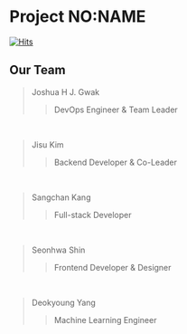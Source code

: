 # Project NO:NAME

[![Hits](https://hits.seeyoufarm.com/api/count/incr/badge.svg?url=https%3A%2F%2Fgithub.com%2FChiiikawa%2FnoName_BE&count_bg=%235A9BE5&title_bg=%23F54141&icon=&icon_color=%23E7E7E7&title=HITS&edge_flat=false)](https://hits.seeyoufarm.com)

## Our Team
> Joshua H J. Gwak  
>> DevOps Engineer & Team Leader
<br/>

> Jisu Kim  
>> Backend Developer & Co-Leader
<br/>

> Sangchan Kang  
>> Full-stack Developer
<br/>

> Seonhwa Shin  
>> Frontend Developer & Designer
<br/>

> Deokyoung Yang  
>> Machine Learning Engineer
